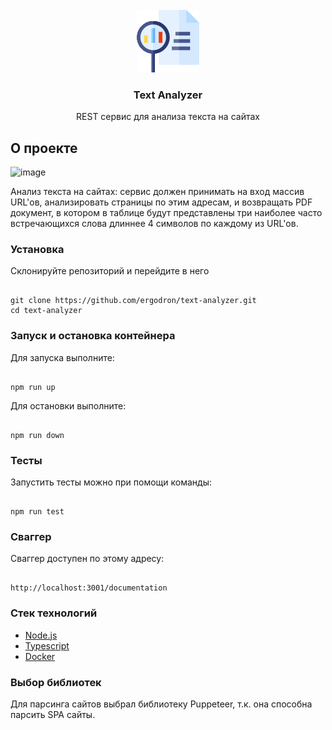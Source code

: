 <br />
<div align="center">
  <img src="img/logo.png" alt="Logo" width="100" height="100">

  <h3 align="center">Text Analyzer</h3>

  <p align="center">
    	REST сервис для анализа текста на сайтах
    <br />
  </p>
</div>

## О проекте

![image](https://github.com/ergodron/text-analyzer/main/img/process.gif)

Анализ текста на сайтах: сервис должен принимать на вход массив URL'ов, анализировать страницы по этим адресам, и возвращать PDF документ, в котором в таблице будут представлены три наиболее часто встречающихся слова длиннее 4 символов по каждому из URL'ов.

### Установка

Склонируйте репозиторий и перейдите в него

```

git clone https://github.com/ergodron/text-analyzer.git
cd text-analyzer

```

### Запуск и остановка контейнера

Для запуска выполните:

```

npm run up

```

Для остановки выполните:

```

npm run down

```

### Тесты

Запустить тесты можно при помощи команды:

```

npm run test

```

### Сваггер

Сваггер доступен по этому адресу:

```

http://localhost:3001/documentation

```

### Стек технологий

- [Node.js](https://nodejs.org)
- [Typescript](https://www.typescriptlang.org)
- [Docker](https://www.docker.com)

### Выбор библиотек

Для парсинга сайтов выбрал библиотеку Puppeteer, т.к. она способна парсить SPA сайты.
